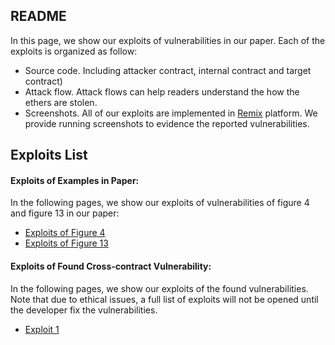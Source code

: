 ## README

In this page, we show our exploits of vulnerabilities in our paper. Each of the exploits is organized as follow:

* Source code. Including attacker contract, internal contract and target contract)
* Attack flow. Attack flows can help readers understand the how the ethers are stolen.
* Screenshots. All of our exploits are implemented in [Remix](https://remix.ethereum.org/) platform. We provide running screenshots to evidence the reported vulnerabilities.

## Exploits List

#### Exploits of Examples in Paper:

In the following pages, we show our exploits of vulnerabilities of figure 4 and figure 13 in our paper:

* [Exploits of Figure 4](./exploits-of-example/exploits-of-figure4.md)
* [Exploits of Figure 13]()


#### Exploits of Found Cross-contract Vulnerability:

In the following pages, we show our exploits of the found vulnerabilities. Note that due to ethical issues, a full list of exploits will not be opened until the developer fix the vulnerabilities.


* [Exploit 1]()
